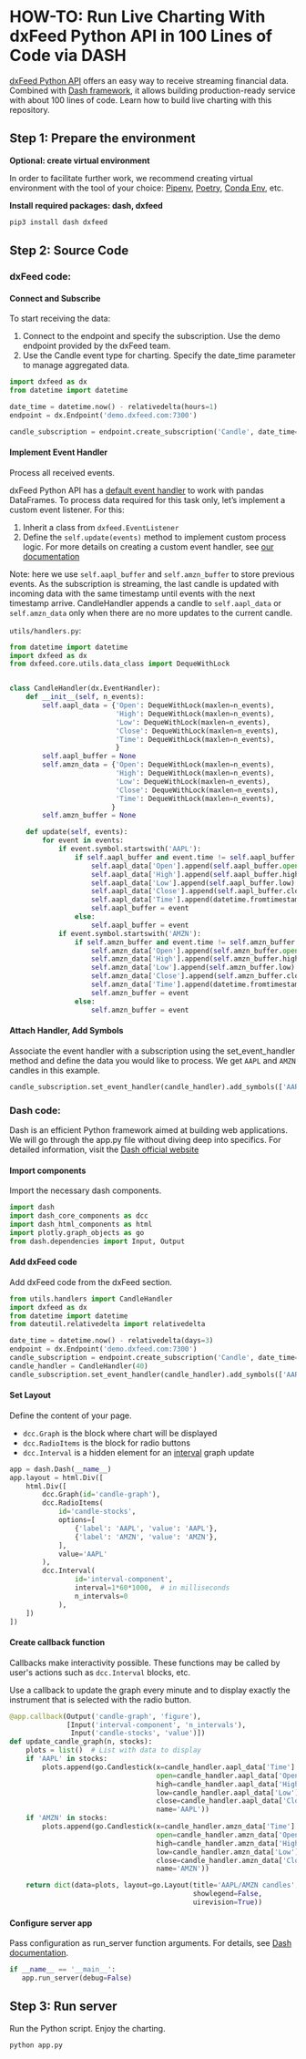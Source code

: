 # HOW-TO: Run Live Charting With dxFeed Python API in 100 Lines of Code via DASH

[dxFeed Python API](https://dxfeed.readthedocs.io/en/latest/) offers an easy way to receive streaming financial data.
Combined with  [Dash framework](https://dash.plotly.com/), it allows building production-ready service with about 100
lines of code. Learn how to build live charting with this repository.

## Step 1: Prepare the environment

**Optional: create virtual environment**

 In order to facilitate further work, we recommend creating virtual environment with the tool of your choice: 
 [Pipenv](https://pipenv-fork.readthedocs.io/en/latest/), [Poetry](https://python-poetry.org/docs/),
 [Conda Env](https://docs.conda.io/projects/conda/en/latest/user-guide/tasks/manage-environments.html), etc.

 
**Install required packages: dash, dxfeed**

```bash
pip3 install dash dxfeed
```

## Step 2: Source Code

### dxFeed code:

#### Connect and Subscribe

To start receiving the data:
 1. Connect to the endpoint and specify the subscription. Use the demo endpoint provided by the dxFeed team.
 2. Use the Candle event type for charting. Specify the date_time parameter to manage aggregated data.
 
```python
import dxfeed as dx
from datetime import datetime

date_time = datetime.now() - relativedelta(hours=1)
endpoint = dx.Endpoint('demo.dxfeed.com:7300')

candle_subscription = endpoint.create_subscription('Candle', date_time=date_time)
``` 

#### Implement Event Handler

Process all received events. 

dxFeed Python API has a [default event handler](https://dxfeed.readthedocs.io/en/latest/basic_usage.html) to work with
pandas DataFrames. To process data required for this task only, let’s implement a custom event listener. 
For this:
 1.	Inherit a class from `dxfeed.EventListener`
 2.	Define the `self.update(events)` method to implement custom process logic. For more details on creating
  a custom event handler, see [our documentation](https://dxfeed.readthedocs.io/en/latest/custom_handler.html)

Note: here we use `self.aapl_buffer` and `self.amzn_buffer` to store previous events. As the subscription is streaming,
the last candle is updated with incoming data with the same timestamp until events with the next timestamp arrive. 
CandleHandler appends a candle to `self.aapl_data` or `self.amzn_data` only when there are no more updates to the 
current candle. 

`utils/handlers.py`:
```python
from datetime import datetime
import dxfeed as dx
from dxfeed.core.utils.data_class import DequeWithLock


class CandleHandler(dx.EventHandler):
    def __init__(self, n_events):
        self.aapl_data = {'Open': DequeWithLock(maxlen=n_events),
                          'High': DequeWithLock(maxlen=n_events),
                          'Low': DequeWithLock(maxlen=n_events),
                          'Close': DequeWithLock(maxlen=n_events),
                          'Time': DequeWithLock(maxlen=n_events),
                          }
        self.aapl_buffer = None
        self.amzn_data = {'Open': DequeWithLock(maxlen=n_events),
                          'High': DequeWithLock(maxlen=n_events),
                          'Low': DequeWithLock(maxlen=n_events),
                          'Close': DequeWithLock(maxlen=n_events),
                          'Time': DequeWithLock(maxlen=n_events),
                         }
        self.amzn_buffer = None

    def update(self, events):
        for event in events:
            if event.symbol.startswith('AAPL'):
                if self.aapl_buffer and event.time != self.aapl_buffer.time:
                    self.aapl_data['Open'].append(self.aapl_buffer.open)
                    self.aapl_data['High'].append(self.aapl_buffer.high)
                    self.aapl_data['Low'].append(self.aapl_buffer.low)
                    self.aapl_data['Close'].append(self.aapl_buffer.close)
                    self.aapl_data['Time'].append(datetime.fromtimestamp(self.aapl_buffer.time // 1000))  # ns to ms
                    self.aapl_buffer = event
                else:
                    self.aapl_buffer = event
            if event.symbol.startswith('AMZN'):
                if self.amzn_buffer and event.time != self.amzn_buffer.time:
                    self.amzn_data['Open'].append(self.amzn_buffer.open)
                    self.amzn_data['High'].append(self.amzn_buffer.high)
                    self.amzn_data['Low'].append(self.amzn_buffer.low)
                    self.amzn_data['Close'].append(self.amzn_buffer.close)
                    self.amzn_data['Time'].append(datetime.fromtimestamp(self.amzn_buffer.time // 1000))
                    self.amzn_buffer = event
                else:
                    self.amzn_buffer = event
```

#### Attach Handler, Add Symbols

Associate the event handler with a subscription using the set_event_handler method and define the data you would like 
to process. We get `AAPL` and `AMZN` candles in this example.

```python
candle_subscription.set_event_handler(candle_handler).add_symbols(['AAPL&Q{=5m}', 'AMZN&Q{=5m}'])
``` 

### Dash code:

Dash is an efficient Python framework aimed at building web applications. We will go through the app.py file without 
diving deep into specifics. For detailed information, visit the [Dash official website](https://plotly.com/)

#### Import components

Import the necessary dash components.

```python
import dash
import dash_core_components as dcc
import dash_html_components as html
import plotly.graph_objects as go
from dash.dependencies import Input, Output
```

#### Add dxFeed code

Add dxFeed code from the dxFeed section. 

```python
from utils.handlers import CandleHandler
import dxfeed as dx
from datetime import datetime
from dateutil.relativedelta import relativedelta

date_time = datetime.now() - relativedelta(days=3)
endpoint = dx.Endpoint('demo.dxfeed.com:7300')
candle_subscription = endpoint.create_subscription('Candle', date_time=date_time)
candle_handler = CandleHandler(40)
candle_subscription.set_event_handler(candle_handler).add_symbols(['AAPL&Q{=5m}', 'AMZN&Q{=5m}'])
```

#### Set Layout

Define the content of your page.
 
* `dcc.Graph` is the block where chart will be displayed
* `dcc.RadioItems` is the block for radio buttons 
* `dcc.Interval` is a hidden element for an [interval](https://dash.plotly.com/dash-core-components/interval) graph update

```python
app = dash.Dash(__name__)
app.layout = html.Div([
    html.Div([
        dcc.Graph(id='candle-graph'),
        dcc.RadioItems(
            id='candle-stocks',
            options=[
                {'label': 'AAPL', 'value': 'AAPL'},
                {'label': 'AMZN', 'value': 'AMZN'},
            ],
            value='AAPL'
        ),
        dcc.Interval(
                id='interval-component',
                interval=1*60*1000,  # in milliseconds
                n_intervals=0
            ),
    ])
])
```

#### Create callback function

Callbacks make interactivity possible. These functions may be called by user's actions such as `dcc.Interval` blocks, 
etc. 

Use a callback to update the graph every minute and to display exactly the instrument that is selected with the radio 
button.

```python
@app.callback(Output('candle-graph', 'figure'),
              [Input('interval-component', 'n_intervals'),
               Input('candle-stocks', 'value')])
def update_candle_graph(n, stocks):
    plots = list()  # List with data to display
    if 'AAPL' in stocks:
        plots.append(go.Candlestick(x=candle_handler.aapl_data['Time'].safe_get(),
                                    open=candle_handler.aapl_data['Open'].safe_get(),
                                    high=candle_handler.aapl_data['High'].safe_get(),
                                    low=candle_handler.aapl_data['Low'].safe_get(),
                                    close=candle_handler.aapl_data['Close'].safe_get(),
                                    name='AAPL'))
    if 'AMZN' in stocks:
        plots.append(go.Candlestick(x=candle_handler.amzn_data['Time'].safe_get(),
                                    open=candle_handler.amzn_data['Open'].safe_get(),
                                    high=candle_handler.amzn_data['High'].safe_get(),
                                    low=candle_handler.amzn_data['Low'].safe_get(),
                                    close=candle_handler.amzn_data['Close'].safe_get(),
                                    name='AMZN'))

    return dict(data=plots, layout=go.Layout(title='AAPL/AMZN candles',
                                             showlegend=False,
                                             uirevision=True))
```  
 
 #### Configure server app
 
Pass configuration as run_server function arguments. For details, see 
[Dash documentation](https://dash.plotly.com/devtools).
 
 ```python
if __name__ == '__main__':
    app.run_server(debug=False)
```

## Step 3: Run server

Run the Python script. Enjoy the charting.

```bash
python app.py
```

